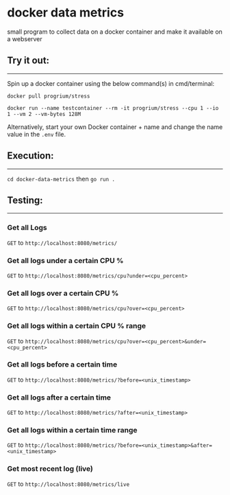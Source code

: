 # docker data metrics

small program to collect data on a docker container and make it available on a webserver

## Try it out:
---

Spin up a docker container using the below command(s) in cmd/terminal:

`docker pull progrium/stress`

`docker run --name testcontainer --rm -it progrium/stress --cpu 1 --io 1 --vm 2 --vm-bytes 128M`

Alternatively, start your own Docker container + name and change the name value in the `.env` file.

## Execution:

---

`cd docker-data-metrics` then `go run .`

## Testing:

---

### Get all Logs

`GET` to `http://localhost:8080/metrics/`

### Get all logs under a certain CPU %

`GET` to `http://localhost:8080/metrics/cpu?under=<cpu_percent>`

### Get all logs over a certain CPU %

`GET` to `http://localhost:8080/metrics/cpu?over=<cpu_percent>`

### Get all logs within a certain CPU % range

`GET` to `http://localhost:8080/metrics/cpu?over=<cpu_percent>&under=<cpu_percent>`

### Get all logs before a certain time

`GET` to `http://localhost:8080/metrics/?before=<unix_timestamp>`

### Get all logs after a certain time

`GET` to `http://localhost:8080/metrics/?after=<unix_timestamp>`

### Get all logs within a certain time range

`GET` to `http://localhost:8080/metrics/?before=<unix_timestamp>&after=<unix_timestamp>`

### Get most recent log (live)

`GET` to `http://localhost:8080/metrics/live`
